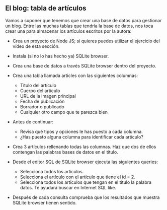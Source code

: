 ## El blog: tabla de artículos

Vamos a suponer que tenemos que crear una base de datos para gestionar un blog. Entre las muchas tablas que tendría la base de datos, nos toca crear una para almacenar los artículos escritos por la autora:

- Crea un proyecto de Node JS; si quieres puedes utilizar el ejercicio del vídeo de esta sección.
- Instala (si no lo has hecho ya) SQLite browser.
- Crea una base de datos a través SQLite browser dentro del proyecto.
- Crea una tabla llamada articles con las siguientes columnas:

    - Título del artículo
    - Cuerpo del artículo
    - URL de la imagen principal
    - Fecha de publicación
    - Borrador o publicado
    - Cualquier otro campo que te parezca bien
    
- Antes de continuar:
    - Revisa qué tipos y opciones le has puesto a cada columna.
    - ¿Has puesto alguna columna para identificar cada artículo?
- Crea 3 artículos rellenando todas las columnas. Haz que dos de ellos contengan las palabras bases de datos en el título.
- Desde el editor SQL de SQLite browser ejecuta las siguientes queries:
    - Selecciona todos los artículos.
    - Selecciona el artículo con el artículo que tiene el id = 2.
    - Selecciona todos los artículos que tengan en el título la palabra datos. Te ayudará buscar en Internet SQL like.
- Después de cada consulta comprueba que los resultados que muestra SQLite browser tienen sentido.
